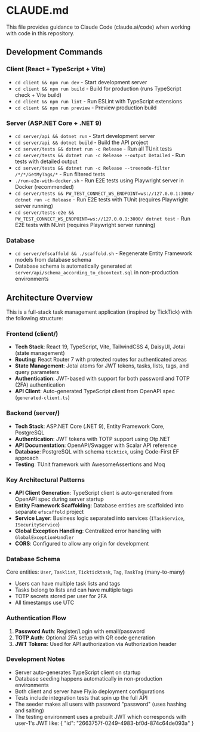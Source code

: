# CLAUDE.md

This file provides guidance to Claude Code (claude.ai/code) when working with code in this repository.

## Development Commands

### Client (React + TypeScript + Vite)
- `cd client && npm run dev` - Start development server
- `cd client && npm run build` - Build for production (runs TypeScript check + Vite build)
- `cd client && npm run lint` - Run ESLint with TypeScript extensions
- `cd client && npm run preview` - Preview production build

### Server (ASP.NET Core + .NET 9)
- `cd server/api && dotnet run` - Start development server
- `cd server/api && dotnet build` - Build the API project
- `cd server/tests && dotnet run -c Release` - Run all TUnit tests
- `cd server/tests && dotnet run -c Release --output Detailed` - Run tests with detailed output
- `cd server/tests && dotnet run -c Release --treenode-filter /*/*/GetMyTags/*` - Run filtered tests
- `./run-e2e-with-docker.sh` - Run E2E tests using Playwright server in Docker (recommended)
- `cd server/tests && PW_TEST_CONNECT_WS_ENDPOINT=ws://127.0.0.1:3000/ dotnet run -c Release` - Run E2E tests with TUnit (requires Playwright server running)
- `cd server/tests-e2e && PW_TEST_CONNECT_WS_ENDPOINT=ws://127.0.0.1:3000/ dotnet test` - Run E2E tests with NUnit (requires Playwright server running)

### Database
- `cd server/efscaffold && ./scaffold.sh` - Regenerate Entity Framework models from database schema
- Database schema is automatically generated at `server/api/schema_according_to_dbcontext.sql` in non-production environments

## Architecture Overview

This is a full-stack task management application (inspired by TickTick) with the following structure:

### Frontend (client/)
- **Tech Stack**: React 19, TypeScript, Vite, TailwindCSS 4, DaisyUI, Jotai (state management)
- **Routing**: React Router 7 with protected routes for authenticated areas
- **State Management**: Jotai atoms for JWT tokens, tasks, lists, tags, and query parameters
- **Authentication**: JWT-based with support for both password and TOTP (2FA) authentication
- **API Client**: Auto-generated TypeScript client from OpenAPI spec (`generated-client.ts`)

### Backend (server/)
- **Tech Stack**: ASP.NET Core (.NET 9), Entity Framework Core, PostgreSQL
- **Authentication**: JWT tokens with TOTP support using Otp.NET
- **API Documentation**: OpenAPI/Swagger with Scalar API reference
- **Database**: PostgreSQL with schema `ticktick`, using Code-First EF approach
- **Testing**: TUnit framework with AwesomeAssertions and Moq

### Key Architectural Patterns
- **API Client Generation**: TypeScript client is auto-generated from OpenAPI spec during server startup
- **Entity Framework Scaffolding**: Database entities are scaffolded into separate `efscaffold` project
- **Service Layer**: Business logic separated into services (`ITaskService`, `ISecurityService`)
- **Global Exception Handling**: Centralized error handling with `GlobalExceptionHandler`
- **CORS**: Configured to allow any origin for development

### Database Schema
Core entities: `User`, `Tasklist`, `Tickticktask`, `Tag`, `TaskTag` (many-to-many)
- Users can have multiple task lists and tags
- Tasks belong to lists and can have multiple tags
- TOTP secrets stored per user for 2FA
- All timestamps use UTC

### Authentication Flow
1. **Password Auth**: Register/Login with email/password
2. **TOTP Auth**: Optional 2FA setup with QR code generation
3. **JWT Tokens**: Used for API authorization via Authorization header


### Development Notes
- Server auto-generates TypeScript client on startup
- Database seeding happens automatically in non-production environments
- Both client and server have Fly.io deployment configurations
- Tests include integration tests that spin up the full API
- The seeder makes all users with password "password" (uses hashing and salting)
- The testing environment uses a prebuilt JWT which corresponds with user-1's JWT like: {
  "id": "2663757f-0249-4983-bf0d-874c64de093a"
  }
